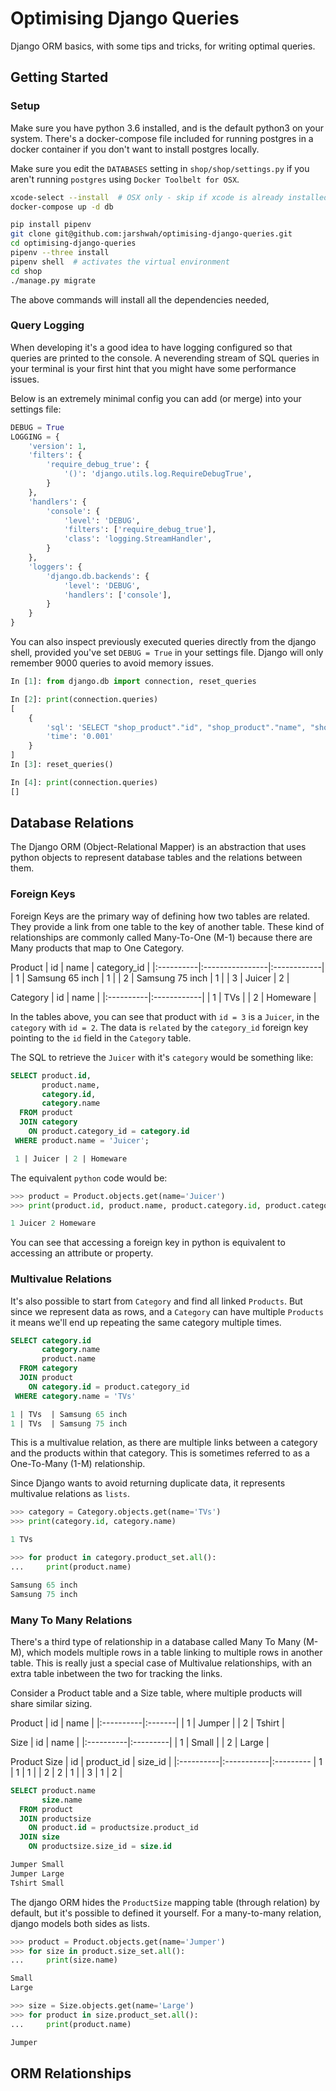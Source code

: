# Optimising Django Queries

Django ORM basics, with some tips and tricks, for writing optimal queries.

## Getting Started

### Setup

Make sure you have python 3.6 installed, and is the default python3 on your
system. There's a docker-compose file included for running postgres in a docker
container if you don't want to install postgres locally.

Make sure you edit the `DATABASES` setting in `shop/shop/settings.py` if you
aren't running `postgres` using `Docker Toolbelt for OSX`.

```bash
xcode-select --install  # OSX only - skip if xcode is already installed
docker-compose up -d db

pip install pipenv
git clone git@github.com:jarshwah/optimising-django-queries.git
cd optimising-django-queries
pipenv --three install
pipenv shell  # activates the virtual environment
cd shop
./manage.py migrate
```

The above commands will install all the dependencies needed,

### Query Logging

When developing it's a good idea to have logging configured so that queries
are printed to the console. A neverending stream of SQL queries in your
terminal is your first hint that you might have some performance issues.

Below is an extremely minimal config you can add (or merge) into your settings
file:

```python
DEBUG = True
LOGGING = {
    'version': 1,
    'filters': {
        'require_debug_true': {
            '()': 'django.utils.log.RequireDebugTrue',
        }
    },
    'handlers': {
        'console': {
            'level': 'DEBUG',
            'filters': ['require_debug_true'],
            'class': 'logging.StreamHandler',
        }
    },
    'loggers': {
        'django.db.backends': {
            'level': 'DEBUG',
            'handlers': ['console'],
        }
    }
}
```

You can also inspect previously executed queries directly from the django
shell, provided you've set `DEBUG = True` in your settings file. Django will
only remember 9000 queries to avoid memory issues.

```python
In [1]: from django.db import connection, reset_queries

In [2]: print(connection.queries)
[
    {
        'sql': 'SELECT "shop_product"."id", "shop_product"."name", "shop_product"."category_id", "shop_product"."price" FROM "shop_product" ORDER BY "shop_product"."id" ASC LIMIT 1',
        'time': '0.001'
    }
]
In [3]: reset_queries()

In [4]: print(connection.queries)
[]
```

## Database Relations

The Django ORM (Object-Relational Mapper) is an abstraction that uses python
objects to represent database tables and the relations between them.

### Foreign Keys

Foreign Keys are the primary way of defining how two tables are related. They
provide a link from one table to the key of another table. These kind of
relationships are commonly called Many-To-One (M-1) because there are Many
products that map to One Category.

Product
| id        | name            | category_id |
|:----------|:----------------|:------------|
| 1         | Samsung 65 inch | 1           |
| 2         | Samsung 75 inch | 1           |
| 3         | Juicer          | 2           |

Category
| id        | name        |
|:----------|:------------|
| 1         | TVs         |
| 2         | Homeware    |

In the tables above, you can see that product with `id = 3` is a `Juicer`, in
the `category` with `id = 2`. The data is `related` by the `category_id`
foreign key pointing to the `id` field in the `Category` table.

The SQL to retrieve the `Juicer` with it's `category` would be something like:

```sql
SELECT product.id,
       product.name,
       category.id,
       category.name
  FROM product
  JOIN category
    ON product.category_id = category.id
 WHERE product.name = 'Juicer';

 1 | Juicer | 2 | Homeware
```

The equivalent `python` code would be:

```python
>>> product = Product.objects.get(name='Juicer')
>>> print(product.id, product.name, product.category.id, product.category.name)

1 Juicer 2 Homeware
```

You can see that accessing a foreign key in python is equivalent to accessing
an attribute or property.

### Multivalue Relations

It's also possible to start from `Category` and find all linked `Products`. But
since we represent data as rows, and a `Category` can have multiple `Products`
it means we'll end up repeating the same category multiple times.

```sql
SELECT category.id
       category.name
       product.name
  FROM category
  JOIN product
    ON category.id = product.category_id
 WHERE category.name = 'TVs'

1 | TVs  | Samsung 65 inch
1 | TVs  | Samsung 75 inch
```

This is a multivalue relation, as there are multiple links between a category
and the products within that category. This is sometimes referred to as a
One-To-Many (1-M) relationship.

Since Django wants to avoid returning duplicate data, it represents multivalue
relations as `lists`.

```python
>>> category = Category.objects.get(name='TVs')
>>> print(category.id, category.name)

1 TVs

>>> for product in category.product_set.all():
...     print(product.name)

Samsung 65 inch
Samsung 75 inch
```

### Many To Many Relations

There's a third type of relationship in a database called Many To Many (M-M),
which models multiple rows in a table linking to multiple rows in another
table. This is really just a special case of Multivalue relationships, with
an extra table inbetween the two for tracking the links.

Consider a Product table and a Size table, where multiple products will share
similar sizing.

Product
| id        | name   |
|:----------|:-------|
| 1         | Jumper |
| 2         | Tshirt |

Size
| id        | name     |
|:----------|:---------|
| 1         | Small    |
| 2         | Large    |

Product Size
| id        | product_id | size_id |
|:----------|:-----------|:---------
| 1         | 1          | 1       |
| 2         | 2          | 1       |
| 3         | 1          | 2       |

```sql
SELECT product.name
       size.name
  FROM product
  JOIN productsize
    ON product.id = productsize.product_id
  JOIN size
    ON productsize.size_id = size.id

Jumper Small
Jumper Large
Tshirt Small
```

The django ORM hides the `ProductSize` mapping table (through relation) by
default, but it's possible to defined it yourself. For a many-to-many relation,
django models both sides as lists.

```python
>>> product = Product.objects.get(name='Jumper')
>>> for size in product.size_set.all():
...     print(size.name)

Small
Large

>>> size = Size.objects.get(name='Large')
>>> for product in size.product_set.all():
...     print(product.name)

Jumper
```

## ORM Relationships

